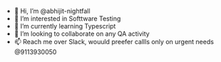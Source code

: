 - 👋 Hi, I’m @abhijit-nightfall
- 👀 I’m interested in Softtware Testing
- 🌱 I’m currently learning Typescript
- 💞️ I’m looking to collaborate on any QA activity
- 📫 Reach me over Slack, wouuld preefer callls only on urgent needs @9113930050

<!---
abhijit-nightfall/abhijit-nightfall is a ✨ special ✨ repository because its `README.md` (this file) appears on your GitHub profile.
You can click the Preview link to take a look at your changes.
--->
